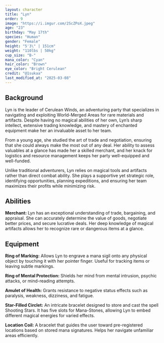 ```yaml
---
layout: character
title: "Lyn"
order: 9
image: "https://i.imgur.com/2ScZPoX.jpeg"
age: "23"
birthday: "May 17th"
species: "Human"
gender: "Female"
height: "5'3\" | 151cm"
weight: "110lbs | 50kg"
cup_size: "B-"
mana_color: "Cyan"
hair_color: "Brown"
eye_color: "Bright Cerulean"
credit: "@1sukaa"
last_modified_at: "2025-03-08"
---
```


## Background

Lyn is the leader of Cerulean Winds, an adventuring party that specializes in navigating and exploiting World-Merged Areas for rare materials and artifacts. Despite having no magical abilities of her own, Lyn’s sharp intellect, extensive trading knowledge, and mastery of enchanted equipment make her an invaluable asset to her team.

From a young age, she studied the art of trade and negotiation, ensuring that she could always make the most out of any deal. Her ability to assess valuables at a glance has made her a skilled merchant, and her knack for logistics and resource management keeps her party well-equipped and well-funded.

Unlike traditional adventurers, Lyn relies on magical tools and artifacts rather than direct combat ability. She plays a supportive yet strategic role, identifying opportunities, planning expeditions, and ensuring her team maximizes their profits while minimizing risk.

## Abilities

**Merchant:** Lyn has an exceptional understanding of trade, bargaining, and appraisal. She can accurately determine the value of goods, negotiate better prices, and secure lucrative deals. Her deep knowledge of magical artifacts allows her to recognize rare or dangerous items at a glance.

## Equipment

**Ring of Marking:** Allows Lyn to engrave a mana sigil onto any physical object by touching it with her pointer finger. Useful for tracking items or leaving subtle markings.  

**Ring of Mental Protection:** Shields her mind from mental intrusion, psychic attacks, or mind-reading attempts.  

**Amulet of Health:** Grants resistance to negative status effects such as paralysis, weakness, dizziness, and fatigue.  

**Star-Filled Circlet:** An intricate bracelet designed to store and cast the spell Shooting Stars. It has five slots for Mana-Stones, allowing Lyn to embed different magical energies for varied effects.  

**Location Coil:** A bracelet that guides the user toward pre-registered locations based on stored mana signatures. Helps her navigate unfamiliar areas efficiently.  
